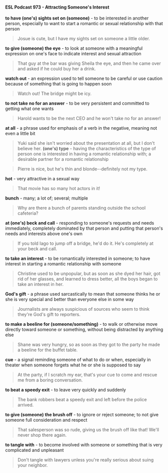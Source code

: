 #### ESL Podcast 973 - Attracting Someone's Interest

**to have (one's) sights set on (someone)** - to be interested in another person,
especially to want to start a romantic or sexual relationship with that person

> Josue is cute, but I have my sights set on someone a little older.

**to give (someone) the eye** - to look at someone with a meaningful expression
on one's face to indicate interest and sexual attraction

> That guy at the bar was giving Sheila the eye, and then he came over and
asked if he could buy her a drink.

**watch out** - an expression used to tell someone to be careful or use caution
because of something that is going to happen soon

> Watch out! The bridge might be icy.

**to not take no for an answer** - to be very persistent and committed to getting
what one wants

> Harold wants to be the next CEO and he won't take no for an answer!

**at all** - a phrase used for emphasis of a verb in the negative, meaning not even
a little bit

> Yuki said she isn't worried about the presentation at all, but I don't believe her.
**(one's) type** - having the characteristics of the type of person one is interested
in having a romantic relationship with; a desirable partner for a romantic
relationship

> Pierre is nice, but he's thin and blonde--definitely not my type.

**hot** - very attractive in a sexual way

> That movie has so many hot actors in it!

**bunch** - many; a lot of; several; multiple

> Why are there a bunch of parents standing outside the school cafeteria?

**at (one's) beck and call** - responding to someone's requests and needs
immediately, completely dominated by that person and putting that person's
needs and interests above one's own

> If you told Iago to jump off a bridge, he'd do it. He's completely at your beck and
call.

**to take an interest** - to be romantically interested in someone; to have interest
in starting a romantic relationship with someone

> Christine used to be unpopular, but as soon as she dyed her hair, got rid of her
glasses, and learned to dress better, all the boys began to take an interest in her.

**God's gift** - a phrase used sarcastically to mean that someone thinks he or she
is very special and better than everyone else in some way

> Journalists are always suspicious of sources who seem to think they're God's
gift to reporters.

**to make a beeline for (someone/something)** - to walk or otherwise move
directly toward someone or something, without being distracted by anything else

> Shane was very hungry, so as soon as they got to the party he made a beeline
for the buffet table.

**cue** - a signal reminding someone of what to do or when, especially in theater
when someone forgets what he or she is supposed to say

> At the party, if I scratch my ear, that's your cue to come and rescue me from a
boring conversation.

**to beat a speedy exit** - to leave very quickly and suddenly

> The bank robbers beat a speedy exit and left before the police arrived.

**to give (someone) the brush off** - to ignore or reject someone; to not give
someone full consideration and respect

> That salesperson was so rude, giving us the brush off like that! We'll never
shop there again.

**to tangle with** - to become involved with someone or something that is very
complicated and unpleasant

> Don't tangle with lawyers unless you're really serious about suing your
neighbor.


